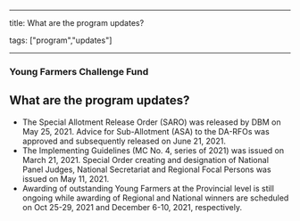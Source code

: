 
---

title: What are the program updates?

tags: ["program","updates"]

---

### Young Farmers Challenge Fund

## What are the program updates?


 - The Special Allotment Release Order (SARO) was released by DBM on May 25, 2021. Advice for Sub-Allotment (ASA) to the DA-RFOs was approved and subsequently released on June 21, 2021.
 - The Implementing Guidelines (MC No. 4, series of 2021) was issued on March 21, 2021. Special Order creating and designation of National Panel Judges, National Secretariat and Regional Focal Persons was issued on May 11, 2021.
 - Awarding of outstanding Young Farmers at the Provincial level is still ongoing while awarding of Regional and National winners are scheduled on Oct 25-29, 2021 and December 6-10, 2021, respectively.
